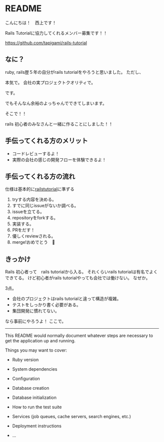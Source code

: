 # README


こんにちは！　西上です！

Rails Tutorialに協力してくれるメンバー募集です！！

https://github.com/tapigami/rails-tutorial

## なに？
ruby, rails歴５年の自分がrails tutorialをやろうと思いました。
ただし、

本気で。
会社の実プロジェクトクオリティで。

です。

でもそんなん余裕のよっちゃんでできてしまいます。

そこで！！

rails 初心者のみなさんと一緒に作ることにしました！！

## 手伝ってくれる方のメリット

- コードレビューするよ！
- 実際の会社の感じの開発フローを体験できるよ！


## 手伝ってくれる方の流れ

仕様は基本的に[railstutorial](https://railstutorial.jp/)に準ずる

1. tryする内容を決める。
2. すでに同じissueがないか調べる。
3. issueを立てる。
4. repositoryをforkする。
5. 実装する。
6. PRをだす！
7. 優しくreviewされる。
8. merge!おめでとう　:tada:


## きっかけ
Rails 初心者って　rails tutorialから入る。
それくらいrails tutorialは有名でよくできてる。
けど初心者がrails tutorialやっても会社では働けない。
なぜか。

3点。

- 会社のプロジェクトはrails tutorialと違って構造が複雑。
- テストをしっかり書く必要がある。
- 集団開発に慣れてない。

なら事前にやろうよ！
ここで。

----------------
This README would normally document whatever steps are necessary to get the
application up and running.

Things you may want to cover:

* Ruby version

* System dependencies

* Configuration

* Database creation

* Database initialization

* How to run the test suite

* Services (job queues, cache servers, search engines, etc.)

* Deployment instructions

* ...
